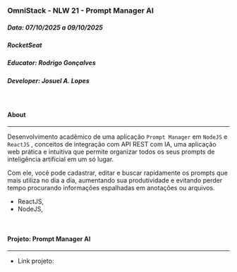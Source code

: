 ### OmniStack - NLW 21 - Prompt Manager AI

##### Data: 07/10/2025 a 09/10/2025

##### RocketSeat

##### Educator: Rodrigo Gonçalves

##### Developer: Josuel A. Lopes

<br/>

#### About

---

Desenvolvimento acadêmico de uma aplicação `Prompt Manager` em `NodeJS` e `ReactJS` , conceitos de integração com API REST com IA, uma aplicação web prática e intuitiva que permite organizar todos os seus prompts de inteligência artificial em um só lugar.

Com ele, você pode cadastrar, editar e buscar rapidamente os prompts que mais utiliza no dia a dia, aumentando sua produtividade e evitando perder tempo procurando informações espalhadas em anotações ou arquivos.

- ReactJS,
- NodeJS,

<br/>

#### Projeto: Prompt Manager AI

---

- Link projeto:

<br/>
